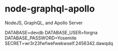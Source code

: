 # node-graphql-apollo
NodeJS, GraphQL, and Apollo Server

DATABASE=devdb
DATABASE_USER=forgna
DATABASE_PASSWORD=Yosemite
SECRET=wr3r23fwfwefwekwself.2456342.dawqdq
